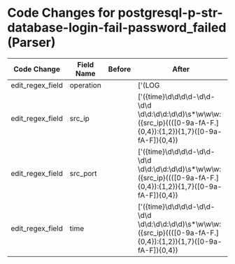 # Code Changes for postgresql-p-str-database-login-fail-password_failed (Parser)

| Code Change | Field Name | Before | After |
|-------------|------------|--------|-------|
| edit_regex_field | operation |  | ['(LOG|FATAL):\s*({operation}[^:]+)', '({operation}password authentication failed)'] |
| edit_regex_field | src_ip |  | ['({time}\d\d\d\d-\d\d-\d\d \d\d:\d\d:\d\d)\s*\w\w\w:({src_ip}((([0-9a-fA-F.]{0,4}):{1,2}){1,7}([0-9a-fA-F]){0,4})|(((25[0-5]|(2[0-4]|1\d|[0-9]|)\d)\.?\b){4}))(\(({src_port}\d+)\))?', 'client=({src_ip}((([0-9a-fA-F.]{0,4}):{1,2}){1,7}([0-9a-fA-F]){0,4})|(((25[0-5]|(2[0-4]|1\d|[0-9]|)\d)\.?\b){4}))(\(({src_port}\d+)\))?'] |
| edit_regex_field | src_port |  | ['({time}\d\d\d\d-\d\d-\d\d \d\d:\d\d:\d\d)\s*\w\w\w:({src_ip}((([0-9a-fA-F.]{0,4}):{1,2}){1,7}([0-9a-fA-F]){0,4})|(((25[0-5]|(2[0-4]|1\d|[0-9]|)\d)\.?\b){4}))(\(({src_port}\d+)\))?', 'client=({src_ip}((([0-9a-fA-F.]{0,4}):{1,2}){1,7}([0-9a-fA-F]){0,4})|(((25[0-5]|(2[0-4]|1\d|[0-9]|)\d)\.?\b){4}))(\(({src_port}\d+)\))?'] |
| edit_regex_field | time |  | ['({time}\d\d\d\d-\d\d-\d\d \d\d:\d\d:\d\d)\s*\w\w\w:({src_ip}((([0-9a-fA-F.]{0,4}):{1,2}){1,7}([0-9a-fA-F]){0,4})|(((25[0-5]|(2[0-4]|1\d|[0-9]|)\d)\.?\b){4}))(\(({src_port}\d+)\))?', '({time}\d\d\d\d-\d\d-\d\dT\d\d:\d\d:\d\d\.\d{1,6}Z)'] |